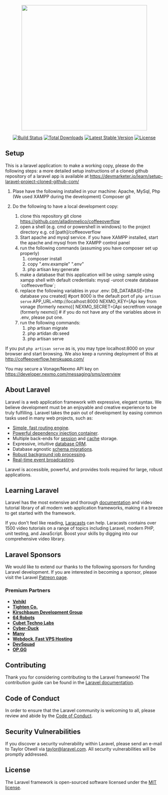 <p align="center"><a href="https://laravel.com" target="_blank"><img src="https://raw.githubusercontent.com/laravel/art/master/logo-lockup/5%20SVG/2%20CMYK/1%20Full%20Color/laravel-logolockup-cmyk-red.svg" width="400"></a></p>

<p align="center">
<a href="https://travis-ci.org/laravel/framework"><img src="https://travis-ci.org/laravel/framework.svg" alt="Build Status"></a>
<a href="https://packagist.org/packages/laravel/framework"><img src="https://img.shields.io/packagist/dt/laravel/framework" alt="Total Downloads"></a>
<a href="https://packagist.org/packages/laravel/framework"><img src="https://img.shields.io/packagist/v/laravel/framework" alt="Latest Stable Version"></a>
<a href="https://packagist.org/packages/laravel/framework"><img src="https://img.shields.io/packagist/l/laravel/framework" alt="License"></a>
</p>

## Setup

This is a laravel application: to make a working copy, please do the following steps:
a more detailed setup instructions of a cloned github repository of a laravel app is available at https://devmarketer.io/learn/setup-laravel-project-cloned-github-com/

1. Plase have the following installed in your machine: 
Apache, MySql, Php (We used XAMPP during the development)
Composer
git

2. Do the following to have a local development copy:
    1. clone this repository
        git clone https://github.com/alladinmelico/coffeeoverflow
    2. open a shell (e.g. cmd or powershell in windows) to the project directory
        e.g. cd \[path\]/coffeeoverflow
    3. Start apache and mysql service.
        if you have XAMPP installed, start the  apache and mysql from the XAMPP control panel
    4. run the following commands (assuming you have composer set up properly)
        1. composer install
        2. copy ".env.example" ".env"
        3. php artisan key:generate
    5. make a database that this application will be using:
        sample using xampp shell with default credentials:
        mysql -uroot
        create database \`coffeeoverflow\`;
    6. replace the following variables in your .env:
        DB_DATABASE=\[the database you created\]
        #port 8000 is the default port of `php artisan serve`
        APP_URL=http://localhost:8000 
        NEXMO_KEY=\[Api key from vonage (formerly nexmo)\]
        NEXMO_SECRET=\[Api secretfrom vonage (formerly nexmo)\]
        \#  if you do not have any of the variables above in .env, please put one.
    7. run the following commands:
        1. php artisan migrate
        2. php artidan db:seed
        3. php artisan serve

If you put `php artisan serve` as is,  you may type localhost:8000 on your browser and start browsing.
We also keep a running deployment of this at http://coffeeoverflow.herokuapp.com/

You may secure a Vonage/Nexmo API key on https://developer.nexmo.com/messaging/sms/overview 

## About Laravel

Laravel is a web application framework with expressive, elegant syntax. We believe development must be an enjoyable and creative experience to be truly fulfilling. Laravel takes the pain out of development by easing common tasks used in many web projects, such as:

- [Simple, fast routing engine](https://laravel.com/docs/routing).
- [Powerful dependency injection container](https://laravel.com/docs/container).
- Multiple back-ends for [session](https://laravel.com/docs/session) and [cache](https://laravel.com/docs/cache) storage.
- Expressive, intuitive [database ORM](https://laravel.com/docs/eloquent).
- Database agnostic [schema migrations](https://laravel.com/docs/migrations).
- [Robust background job processing](https://laravel.com/docs/queues).
- [Real-time event broadcasting](https://laravel.com/docs/broadcasting).

Laravel is accessible, powerful, and provides tools required for large, robust applications.

## Learning Laravel

Laravel has the most extensive and thorough [documentation](https://laravel.com/docs) and video tutorial library of all modern web application frameworks, making it a breeze to get started with the framework.

If you don't feel like reading, [Laracasts](https://laracasts.com) can help. Laracasts contains over 1500 video tutorials on a range of topics including Laravel, modern PHP, unit testing, and JavaScript. Boost your skills by digging into our comprehensive video library.

## Laravel Sponsors

We would like to extend our thanks to the following sponsors for funding Laravel development. If you are interested in becoming a sponsor, please visit the Laravel [Patreon page](https://patreon.com/taylorotwell).

### Premium Partners

- **[Vehikl](https://vehikl.com/)**
- **[Tighten Co.](https://tighten.co)**
- **[Kirschbaum Development Group](https://kirschbaumdevelopment.com)**
- **[64 Robots](https://64robots.com)**
- **[Cubet Techno Labs](https://cubettech.com)**
- **[Cyber-Duck](https://cyber-duck.co.uk)**
- **[Many](https://www.many.co.uk)**
- **[Webdock, Fast VPS Hosting](https://www.webdock.io/en)**
- **[DevSquad](https://devsquad.com)**
- **[OP.GG](https://op.gg)**

## Contributing

Thank you for considering contributing to the Laravel framework! The contribution guide can be found in the [Laravel documentation](https://laravel.com/docs/contributions).

## Code of Conduct

In order to ensure that the Laravel community is welcoming to all, please review and abide by the [Code of Conduct](https://laravel.com/docs/contributions#code-of-conduct).

## Security Vulnerabilities

If you discover a security vulnerability within Laravel, please send an e-mail to Taylor Otwell via [taylor@laravel.com](mailto:taylor@laravel.com). All security vulnerabilities will be promptly addressed.

## License

The Laravel framework is open-sourced software licensed under the [MIT license](https://opensource.org/licenses/MIT).
